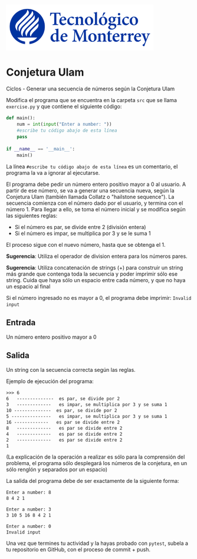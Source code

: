 ![Tec de Monterrey](../../images/logotecmty.png)
# Conjetura Ulam
Ciclos - Generar una secuencia de números según la Conjetura Ulam

Modifica el programa que se encuentra en la carpeta `src` que se llama
`exercise.py` y que contiene el siguiente código:

```python
def main():
    num = int(input("Enter a number: "))
    #escribe tu código abajo de esta línea
    pass

if __name__ == '__main__':
    main()
```

La línea `#escribe tu código abajo de esta línea` es un comentario,
el programa la va a ignorar al ejecutarse.

El programa debe pedir un número entero positivo mayor a 0 al usuario.
A partir de ese número, se va a generar una secuencia nueva, según la
Conjetura Ulam (también llamada Collatz o "hailstone sequence").
La secuencia comienza con el número dado por el usuario, y termina con el
número 1. Para llegar a ello, se toma el número inicial y se modifica según
las siguientes reglas:

- Si el número es par, se divide entre 2 (división entera)
- Si el número es impar, se multiplica por 3 y se le suma 1

El proceso sigue con el nuevo número, hasta que se obtenga el 1.

**Sugerencia**: Utiliza el operador de division entera para los números pares.

**Sugerencia**: Utiliza concatenación de strings (+) para construir un string
más grande que contenga toda la secuencia y poder imprimir sólo ese string.
Cuida que haya sólo un espacio entre cada número, y que no haya un espacio al
final

Si el número ingresado no es mayor a 0, el programa debe imprimir:
`Invalid input`

## Entrada

Un número entero positivo mayor a 0

## Salida

Un string con la secuencia correcta según las reglas.

Ejemplo de ejecución del programa:
```
>>> 6
6   --------------  es par, se divide por 2
3   -------------   es impar, se multiplica por 3 y se suma 1
10 --------------  es par, se divide por 2
5 ---------------	es impar, se multiplica por 3 y se suma 1
16 -------------   es par se divide entre 2
8   -------------   es par se divide entre 2
4   -------------   es par se divide entre 2
2   -------------   es par se divide entre 2
1
```
(La explicación de la operación a realizar es sólo para la comprensión del
problema, el programa sólo desplegará los números de la conjetura,
en un sólo renglón y separados por un espacio)

La salida del programa debe de ser exactamente de la siguiente forma:

```
Enter a number: 8
8 4 2 1
```

```
Enter a number: 3
3 10 5 16 8 4 2 1
```

```
Enter a number: 0
Invalid input
```

Una vez que termines tu actividad y la hayas probado con
`pytest`, subela a tu repositorio en GitHub, con el proceso de commit + push.
